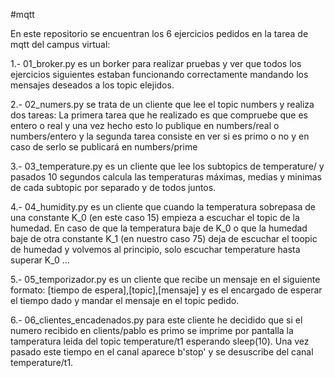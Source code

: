#mqtt

En este repositorio se encuentran los 6 ejercicios pedidos en la tarea de mqtt del campus virtual: 

1.- 01_broker.py es un borker para realizar pruebas y ver que todos los ejercicios siguientes estaban funcionando correctamente mandando los mensajes
deseados a los topic elejidos.

2.- 02_numers.py se trata de un cliente que lee el topic numbers y realiza dos tareas: La primera tarea que he realizado es que compruebe que 
es entero o real y una vez hecho esto lo publique en numbers/real o numbers/entero y la segunda tarea consiste en ver si es primo o no y 
en caso de serlo se publicará en numbers/prime

3.- 03_temperature.py es un cliente que lee los subtopics de temperature/ y pasados  10 segundos calcula las temperaturas máximas, medias y minimas
de cada subtopic por separado y de todos juntos.

4.- 04_humidity.py es un cliente que cuando la temperatura sobrepasa de una constante K_0 (en este caso 15) empieza a escuchar el topic de la humedad.
En caso de que la temperatura baje de K_0 o que la humedad baje de otra constante K_1 (en nuestro caso 75) deja de escuchar el toopic de humedad y 
volvemos al principio, solo escuchar temperature hasta superar K_0 ...

5.- 05_temporizador.py es un cliente que recibe un mensaje en el siguiente formato: [tiempo de espera],[topic],[mensaje] y es el encargado de esperar
el tiempo dado y mandar el mensaje en el topic pedido.

6.- 06_clientes_encadenados.py para este cliente he decidido que si el numero recibido en clients/pablo es primo se imprime por pantalla la tamperatura
leida del topic temperature/t1 esperando sleep(10). Una vez pasado este tiempo en el canal aparece b'stop' y se desuscribe del canal temperature/t1. 
